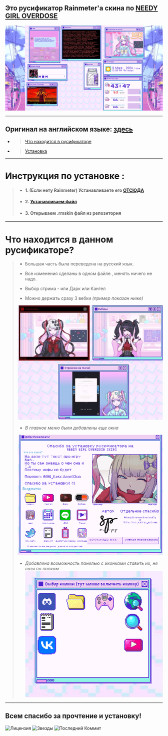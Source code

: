 ## Это русификатор Rainmeter'а скина по [ NEEDY GIRL OVERDOSE](https://store.steampowered.com/app/1451940/NEEDY_GIRL_OVERDOSE/)

![Демо](files/demostratiton.png)
___
## Оригинал на английском языке: [здесь](https://github.com/lezzthanthree/Needy-Streamer-Overload)

* > [Что находится в русификаторе](https://github.com/ArThirtyFour/Russian-Needy-Streamer-Overload?tab=readme-ov-file#%D1%87%D1%82%D0%BE-%D0%BD%D0%B0%D1%85%D0%BE%D0%B4%D0%B8%D1%82%D1%81%D1%8F-%D0%B2-%D0%B4%D0%B0%D0%BD%D0%BD%D0%BE%D0%BC-%D1%80%D1%83%D1%81%D0%B8%D1%84%D0%B8%D0%BA%D0%B0%D1%82%D0%BE%D1%80%D0%B5)
* > [Установка](https://github.com/ArThirtyFour/Russian-Needy-Streamer-Overload?tab=readme-ov-file#%D0%B8%D0%BD%D1%81%D1%82%D1%80%D1%83%D0%BA%D1%86%D0%B8%D1%8F-%D0%BF%D0%BE-%D1%83%D1%81%D1%82%D0%B0%D0%BD%D0%BE%D0%B2%D0%BA%D0%B5-)

___
# Инструкция по установке : 
> * #### 1. (Если нету Rainmeter) Устанавливаете его [ОТСЮДА](https://www.rainmeter.net/)
> * #### 2. [Устанавливаем файл](https://github.com/ArThirtyFour/Russian-Needy-Streamer-Overload/releases)
> * #### 3. Открываем .rmskin файл из репозитория
___

# Что находится в данном русификаторе?

> *  Большая часть была переведена на русский язык.
> *  Все изменения сделаны в одном файле , менять ничего не надо.
> * Выбор стрима - или Дарк или Кангел
>
> * Можно держать сразу 3 вебки _(пример показан ниже)_
> 
> ![Итог](files/add.jpg)
>
> 
> * _В главное меню были добавлены еще окна_
>   
> ![Меню](files/start_menu.jpg)
> 
>
> * _Добавлена возможность панелью с иконками ставить их, не лазя по папкам_
> ![Иконки](files/icons.png)
___
## Всем спасибо за прочтение и установку!
![Лицензия](https://img.shields.io/github/license/ArThirtyFour/Russian-Needy-Streamer-Overload?style=for-the-badge)
![Звезды](https://img.shields.io/github/stars/ArThirtyFour/Russian-Needy-Streamer-Overload?style=for-the-badge)
![Последний Коммит](https://img.shields.io/github/last-commit/ArThirtyFour/Russian-Needy-Streamer-Overload?style=for-the-badge)
